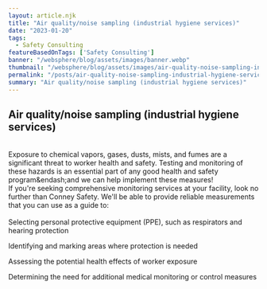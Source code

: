```yaml
---
layout: article.njk
title: "Air quality/noise sampling (industrial hygiene services)"
date: "2023-01-20"
tags:
  - Safety Consulting
featureBasedOnTags: ['Safety Consulting']
banner: "/websphere/blog/assets/images/banner.webp"
thumbnail: "/websphere/blog/assets/images/air-quality-noise-sampling-industrial-hygiene-services.webp"
permalink: "/posts/air-quality-noise-sampling-industrial-hygiene-services.html"
summary: "Air quality/noise sampling (industrial hygiene services)"
---
```


<h2 class="intro">Air quality/noise sampling (industrial hygiene services)</h2>
<br>
Exposure to chemical vapors, gases, dusts, mists, and fumes are a significant threat to worker health and safety. Testing and monitoring of these hazards is an essential part of any good health and safety program&endash;and we can help implement these measures!
<br>
If you're seeking comprehensive monitoring services at your facility, look no further than Conney Safety. We'll be able to provide reliable measurements that you can use as a guide to:
<br><br>
Selecting personal protective equipment (PPE), such as respirators and hearing protection

Identifying and marking areas where protection is needed

Assessing the potential health effects of worker exposure

Determining the need for additional medical monitoring or control measures
<br><br>